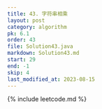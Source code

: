 ```yaml
---
title: 43. 字符串相乘
layout: post
category: algorithm
pk: 6.1
order: 43
file: Solution43.java
markdown: Solution43.md
start: 29
end: -1
skip: 4
last_modified_at: 2023-08-15
---
```


{% include leetcode.md %}